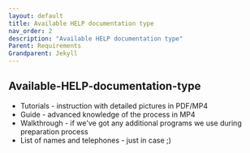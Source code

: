 ```yaml
---
layout: default
title: Available HELP documentation type
nav_order: 2
description: "Available HELP documentation type"
Parent: Requirements
Grandparent: Jekyll
---
```


<!-- Example of another paragraph -->
## Available-HELP-documentation-type

* Tutorials - instruction with detailed pictures in PDF/MP4
* Guide - advanced knowledge of the process in MP4
* Walkthrough - if we've got any additional programs we use during preparation process
* List of names and telephones - just in case ;) 